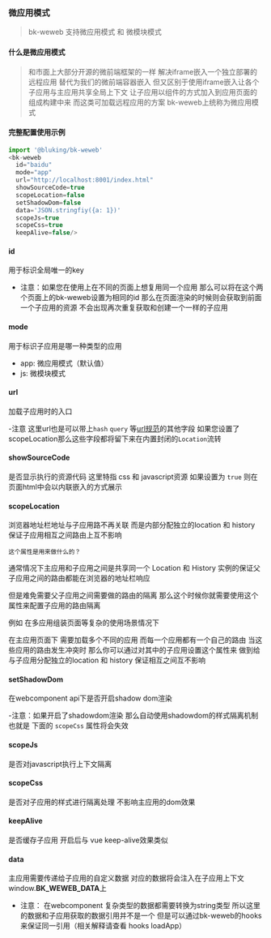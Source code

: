 ### 微应用模式

> bk-weweb 支持微应用模式 和 微模块模式

#### 什么是微应用模式

> 和市面上大部分开源的微前端框架的一样 解决iframe嵌入一个独立部署的远程应用 替代为我们的微前端容器嵌入 但又区别于使用iframe嵌入让各个子应用与主应用共享全局上下文 让子应用以组件的方式加入到应用页面的组成构建中来 而这类可加载远程应用的方案
> bk-weweb上统称为微应用模式

#### 完整配置使用示例

```javascript
import '@bluking/bk-weweb'
<bk-weweb
  id="baidu"
  mode="app"
  url="http://localhost:8001/index.html"
  showSourceCode=true
  scopeLocation=false
  setShadowDom=false
  data='JSON.stringfiy({a: 1})'
  scopeJs=true
  scopeCss=true
  keepAlive=false/>
```

#### id

用于标识全局唯一的key

- 注意：如果您在使用上在不同的页面上想复用同一个应用 那么可以将在这个两个页面上的bk-weweb设置为相同的id
  那么在页面渲染的时候则会获取到前面一个子应用的资源 不会出现再次重复获取和创建一个一样的子应用

#### mode

用于标识子应用是哪一种类型的应用

- app: 微应用模式（默认值）
- js: 微模块模式

#### url

加载子应用时的入口

-注意 这里url也是可以带上`hash` `query` 等[url规范](https://developer.mozilla.org/en-US/docs/Learn/Common_questions/Web_mechanics/What_is_a_URL)的其他字段 如果您设置了scopeLocation那么这些字段都将留下来在内置封闭的`Location`流转

#### showSourceCode

是否显示执行的资源代码 这里特指 css 和 javascript资源 如果设置为 `true` 则在 页面html中会以内联嵌入的方式展示

#### scopeLocation

浏览器地址栏地址与子应用路不再关联 而是内部分配独立的location 和 history 保证子应用相互之间路由上互不影响

`这个属性是用来做什么的？`

通常情况下主应用和子应用之间是共享同一个 Location 和 History 实例的保证父子应用之间的路由都能在浏览器的地址栏响应

但是难免需要父子应用之间需要做的路由的隔离 那么这个时候你就需要使用这个属性来配置子应用的路由隔离

例如 在多应用组装页面等复杂的使用场景情况下

在主应用页面下 需要加载多个不同的应用 而每一个应用都有一个自己的路由 当这些应用的路由发生冲突时 那么你可以通过对其中的子应用设置这个属性来
做到给与子应用分配独立的location 和 history 保证相互之间互不影响

#### setShadowDom

在webcomponent api下是否开启shadow dom渲染

-注意：如果开启了shadowdom渲染 那么自动使用shadowdom的样式隔离机制也就是 下面的 `scopeCss` 属性将会失效

#### scopeJs

是否对javascript执行上下文隔离

#### scopeCss

是否对子应用的样式进行隔离处理 不影响主应用的dom效果

#### keepAlive

是否缓存子应用 开启后与 vue keep-alive效果类似

#### data

主应用需要传递给子应用的自定义数据 对应的数据将会注入在子应用上下文 window.**BK_WEWEB_DATA**上

- 注意： 在webcomponent 复杂类型的数据都需要转换为string类型 所以这里的数据和子应用获取的数据引用并不是一个 但是可以通过bk-weweb的hooks来保证同一引用（相关解释请查看 hooks loadApp）
